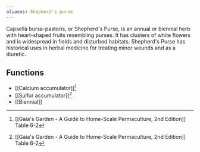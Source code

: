 ```yaml
---
aliases: Shepherd's purse
---
```

Capsella bursa-pastoris, or Shepherd's Purse, is an annual or biennial herb with heart-shaped fruits resembling purses. It has clusters of white flowers and is widespread in fields and disturbed habitats. Shepherd's Purse has historical uses in herbal medicine for treating minor wounds and as a diuretic.

## Functions
- [[Calcium accumulator]][^1]
- [[Sulfur accumulator]][^1]
- [[Biennial]]

[^1]: [[Gaia's Garden - A Guide to Home-Scale Permaculture, 2nd Edition]] Table 6-2

